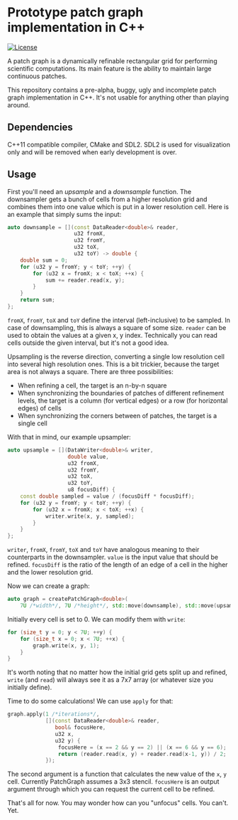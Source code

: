 # Prototype patch graph implementation in C++

[![License](https://img.shields.io/github/license/mashape/apistatus.svg)]()

A patch graph is a dynamically refinable rectangular grid for performing
scientific computations. Its main feature is the ability to maintain large
continuous patches.

This repository contains a pre-alpha, buggy, ugly and incomplete patch graph
implementation in C++. It's not usable for anything other than playing around.

## Dependencies

C++11 compatible compiler, CMake and SDL2. SDL2 is used for visualization only
and will be removed when early development is over.

## Usage

First you'll need an *upsample* and a *downsample* function. The downsampler
gets a bunch of cells from a higher resolution grid and combines them into one
value which is put in a lower resolution cell. Here is an example that simply
sums the input:

```cpp
auto downsample = [](const DataReader<double>& reader,
                     u32 fromX,
                     u32 fromY,
                     u32 toX,
                     u32 toY) -> double {
    double sum = 0;
    for (u32 y = fromY; y < toY; ++y) {
        for (u32 x = fromX; x < toX; ++x) {
            sum += reader.read(x, y);
        }
    }
    return sum;
};
```

`fromX`, `fromY`, `toX` and `toY` define the interval (left-inclusive) to be
sampled. In case of downsampling, this is always a square of some size. `reader`
can be used to obtain the values at a given x, y index. Technically you can read
cells outside the given interval, but it's not a good idea.

Upsampling is the reverse direction, converting a single low resolution cell
into several high resolution ones. This is a bit trickier, because the target
area is not always a square. There are three possibilities:

* When refining a cell, the target is an n-by-n square
* When synchronizing the boundaries of patches of different refinement levels,
  the target is a column (for vertical edges) or a row (for horizontal edges) of
  cells
* When synchronizing the corners between of patches, the target is a single cell

With that in mind, our example upsampler:

```cpp
auto upsample = [](DataWriter<double>& writer,
                   double value,
                   u32 fromX,
                   u32 fromY,
                   u32 toX,
                   u32 toY,
                   u8 focusDiff) {
    const double sampled = value / (focusDiff * focusDiff);
    for (u32 y = fromY; y < toY; ++y) {
        for (u32 x = fromX; x < toX; ++x) {
            writer.write(x, y, sampled);
        }
    }
};
```

`writer`, `fromX`, `fromY`, `toX` and `toY` have analogous meaning to their
counterparts in the downsampler. `value` is the input value that should be
refined. `focusDiff` is the ratio of the length of an edge of a cell in the
higher and the lower resolution grid.

Now we can create a graph:

```cpp
auto graph = createPatchGraph<double>(
    7U /*width*/, 7U /*height*/, std::move(downsample), std::move(upsample));
```

Initially every cell is set to 0. We can modify them with `write`:

```cpp
for (size_t y = 0; y < 7U; ++y) {
    for (size_t x = 0; x < 7U; ++x) {
        graph.write(x, y, 1);
    }
}
```

It's worth noting that no matter how the initial grid gets split up and refined,
`write` (and `read`) will always see it as a 7x7 array (or whatever size you
initially define).

Time to do some calculations! We can use `apply` for that:

```cpp
graph.apply(1 /*iterations*/,
            [](const DataReader<double>& reader,
               bool& focusHere,
               u32 x,
               u32 y) {
                focusHere = (x == 2 && y == 2) || (x == 6 && y == 6);
                return (reader.read(x, y) + reader.read(x-1, y)) / 2;
            });
```

The second argument is a function that calculates the new value of the `x`, `y`
cell. Currently PatchGraph assumes a 3x3 stencil. `focusHere` is an output
argument through which you can request the current cell to be refined.

That's all for now. You may wonder how can you "unfocus" cells. You can't. Yet.
